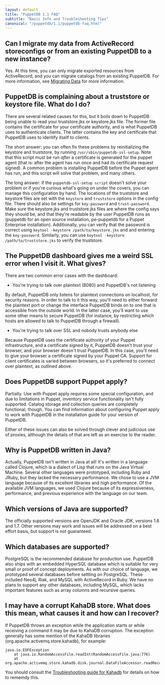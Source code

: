 ```yaml
---
layout: default
title: "PuppetDB 1.1 FAQ"
subtitle: "Basic Info and Troubleshooting Tips"
canonical: "/puppetdb/1.1/puppetdb-faq.html"
---
```


[trouble_kahadb]: ./trouble_kahadb_corruption.html
[migrating]: ./migrate.html

## Can I migrate my data from ActiveRecord storeconfigs or from an existing PuppetDB to a new instance?

Yes.  At this time, you can only migrate exported resources from ActiveRecord, and
you can migrate catalogs from an existing PuppetDB.  For more information, see
[Migrating Data][migrating] for more information.

## PuppetDB is complaining about a truststore or keystore file. What do I do?

There are several related causes for this, but it boils down to PuppetDB being
unable to read your truststore.jks or keystore.jks file. The former file
contains the certificate for your certificate authority, and is what PuppetDB
uses to authenticate clients. The latter contains the key and certificate that
PuppetDB uses to identify itself to clients.

The short answer: you can often fix these problems by reinitializing the keystore
and truststore, by running `/usr/sbin/puppetdb-ssl-setup`. Note that this script
must be run *after* a certificate is generated for the puppet agent (that is:
after the agent has run once and had its certificate request signed). A common
problem is installing PuppetDB before the Puppet agent has run, and this script
will solve that problem, and many others.

The long answer: if the `puppetdb-ssl-setup script` doesn't solve your problem
or if you're curious what's going on under the covers, you can manage this
configuration by hand.  The locations of the truststore and keystore files are set
with the `keystore` and `truststore` options in the config file. There should
also be settings for `key-password` and `trust-password`. Make sure the
keystore.jks and truststore.jks files are where the config says they should be,
and that they're readable by the user PuppetDB runs as (puppetdb for an open
source installation, pe-puppetdb for a Puppet Enterprise installation).
Additionally, you can verify that the password is correct using
`keytool -keystore /path/to/keystore.jks` and and entering the `key-password`.
Similarly, you can use `keytool -keystore /path/to/truststore.jks` to verify the
truststore.

## The PuppetDB dashboard gives me a weird SSL error when I visit it. What gives?

There are two common error cases with the dashboard:

* You're trying to talk over plaintext (8080) and PuppetDB's not listening

By default, PuppetDB only listens for plaintext connections on localhost, for
security reasons. In order to talk to it this way, you'll need to either
forward the plaintext port or change the interface PuppetDB binds on to one
that is accessible from the outside world. In the latter case, you'll want to
use some other means to secure PuppetDB (for instance, by restricting which
hosts are allowed to talk to PuppetDB through a firewall).

* You're trying to talk over SSL and nobody trusts anybody else

Because PuppetDB uses the certificate authority of your Puppet
infrastructure, and a certificate signed by it, PuppetDB doesn't trust your
browser, and your browser doesn't trust PuppetDB. In this case, you'll need to
give your browser a certificate signed by your Puppet CA. Support for client
certificates is varied between browsers, so it's preferred to connect over
plaintext, as outlined above.

## Does PuppetDB support Puppet apply?

Partially. Use with Puppet apply requires some special configuration, and due
to limitations in Puppet, inventory service functionality isn't fully
supported. Catalog storage and collection queries are completely functional,
though. You can find information about configuring Puppet apply to work with
PuppetDB in the installation guide for your version of PuppetDB.

Either of these issues can also be solved through clever and judicious use of
proxies, although the details of that are left as an exercise to the reader.

## Why is PuppetDB written in Java?

Actually, PuppetDB isn't written in Java at all! It's written in a language
called Clojure, which is a dialect of Lisp that runs on the Java Virtual
Machine. Several other languages were prototyped, including Ruby and JRuby, but
they lacked the necessary performance.  We chose to use a JVM language because
of its excellent libraries and high performance. Of the available JVM
languages, we used Clojure because of its expressiveness, performance, and
previous experience with the language on our team.

## Which versions of Java are supported?

The officially supported versions are OpenJDK and Oracle JDK, versions 1.6 and
1.7. Other versions may work and issues will be addressed on a best effort
basis, but support is not guaranteed.

## Which databases are supported?

PostgreSQL is the recommended database for production use. PuppetDB also ships
with an embedded HyperSQL database which is suitable for very small or proof of
concept deployments. As with our choice of language, we prototyped several
databases before settling on PostgreSQL. These included Neo4j, Riak, and MySQL
with ActiveRecord in Ruby. We have no plans to support any other databases,
including MySQL, which lacks important features such as array columns and
recursive queries.

## I may have a corrupt KahaDB store. What does this mean, what causes it and how can I recover?

If PuppetDB throws an exception while the application starts or while receiving
a command it may be due to KahaDB corruption. The exception generally has some
mention of the KahaDB libraries (org.apache.activemq.store.kahadb), for example:

    java.io.EOFException
        at java.io.RandomAccessFile.readInt(RandomAccessFile.java:776)
        at org.apache.activemq.store.kahadb.disk.journal.DataFileAccessor.readRecord(DataFileAccessor.java:81)

You should consult the [Troubleshooting guide for Kahadb][trouble_kahadb] for
details on how to rememdy this.
